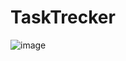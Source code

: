 # TaskTrecker

![image](https://user-images.githubusercontent.com/92753056/208045029-5357c0b7-3ad9-4cec-bd48-f9a491a28a97.png)
